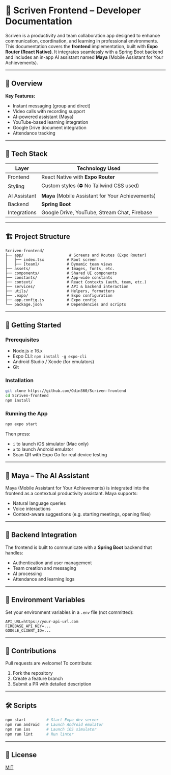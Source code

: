 # 📘 Scriven Frontend – Developer Documentation

Scriven is a productivity and team collaboration app designed to enhance communication, coordination, and learning in professional environments. This documentation covers the **frontend** implementation, built with **Expo Router (React Native)**. It integrates seamlessly with a Spring Boot backend and includes an in-app AI assistant named **Maya** (Mobile Assistant for Your Achievements).

---

## 🚀 Overview

**Key Features:**

* Instant messaging (group and direct)
* Video calls with recording support
* AI-powered assistant (Maya)
* YouTube-based learning integration
* Google Drive document integration
* Attendance tracking

---

## 🧰 Tech Stack

| Layer        | Technology Used                                   |
| ------------ | ------------------------------------------------- |
| Frontend     | React Native with **Expo Router**                 |
| Styling      | Custom styles (⛔️ No Tailwind CSS used)           |
| AI Assistant | **Maya** (Mobile Assistant for Your Achievements) |
| Backend      | **Spring Boot**                                   |
| Integrations | Google Drive, YouTube, Stream Chat, Firebase      |

---

## 🏗️ Project Structure

```
Scriven-frontend/
├── app/                    # Screens and Routes (Expo Router)
│   ├── index.tsx          # Root screen
│   ├── [team]/            # Dynamic team views
├── assets/                # Images, fonts, etc.
├── components/            # Shared UI components
├── constants/             # App-wide constants
├── context/               # React Contexts (auth, team, etc.)
├── services/              # API & backend interaction
├── utils/                 # Helpers, formatters
├── .expo/                 # Expo configuration
├── app.config.js          # Expo config
└── package.json           # Dependencies and scripts
```

---

## 🧪 Getting Started

### Prerequisites

* Node.js ≥ 16.x
* Expo CLI: `npm install -g expo-cli`
* Android Studio / Xcode (for emulators)
* Git

### Installation

```bash
git clone https://github.com/Odin360/Scriven-frontend
cd Scriven-frontend
npm install
```

### Running the App

```bash
npx expo start
```

Then press:

* `i` to launch iOS simulator (Mac only)
* `a` to launch Android emulator
* Scan QR with Expo Go for real device testing

---

## 🧠 Maya – The AI Assistant

Maya (Mobile Assistant for Your Achievements) is integrated into the frontend as a contextual productivity assistant. Maya supports:

* Natural language queries
* Voice interactions
* Context-aware suggestions (e.g. starting meetings, opening files)

---

## 🔗 Backend Integration

The frontend is built to communicate with a **Spring Boot** backend that handles:

* Authentication and user management
* Team creation and messaging
* AI processing
* Attendance and learning logs

---

## 📂 Environment Variables

Set your environment variables in a `.env` file (not committed):

```env
API_URL=https://your-api-url.com
FIREBASE_API_KEY=...
GOOGLE_CLIENT_ID=...
```

---

## 📘 Contributions

Pull requests are welcome! To contribute:

1. Fork the repository
2. Create a feature branch
3. Submit a PR with detailed description

---

## 🛠️ Scripts

```bash
npm start         # Start Expo dev server
npm run android   # Launch Android emulator
npm run ios       # Launch iOS simulator
npm run lint      # Run linter
```

---

## 📄 License

[MIT](https://github.com/Odin360/Scriven-frontend/blob/main/LICENSE)

